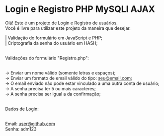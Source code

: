 # Login e Registro PHP MySQLI AJAX

Olá! Este é um projeto de Login e Registro de usuários.<br>
Você é livre para utilizar este projeto da maneira que desejar.

| Validação do formulário em JavaScript e PHP;<br>
| Criptografia da senha do usuário em HASH;<br><br>

Validações do formulário "Registro.php":<br><br>

-> Enviar um nome válido (somente letras e espaços);<br>
-> Enviar um formato de email válido do tipo: seu@email.com;<br>
-> O email enviado não pode estar vinculado a uma outra conta de usuário;<br>
-> A senha precisa ter 5 ou mais caracteres;<br>
-> A senha precisa ser igual a da confirmação;<br><br>

Dados de Login:<br><br>

Email: user@github.com<br>
Senha: adm123<br>

